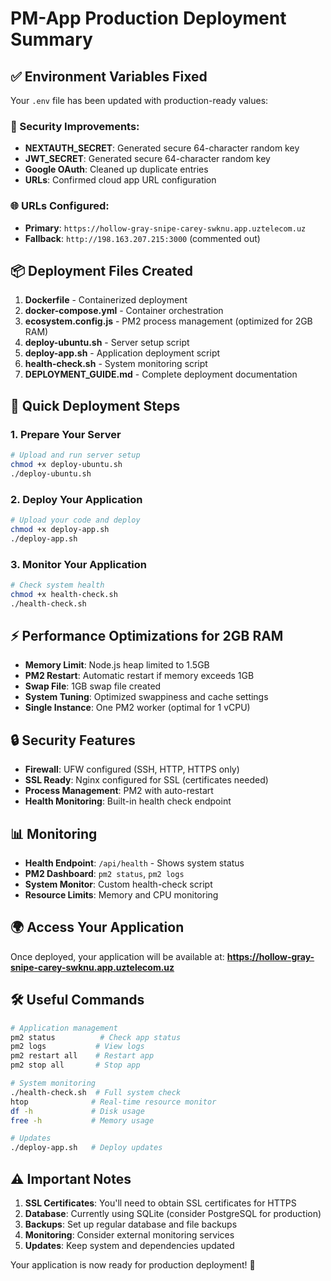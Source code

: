 # PM-App Production Deployment Summary

## ✅ Environment Variables Fixed

Your `.env` file has been updated with production-ready values:

### 🔑 Security Improvements:
- **NEXTAUTH_SECRET**: Generated secure 64-character random key
- **JWT_SECRET**: Generated secure 64-character random key
- **Google OAuth**: Cleaned up duplicate entries
- **URLs**: Confirmed cloud app URL configuration

### 🌐 URLs Configured:
- **Primary**: `https://hollow-gray-snipe-carey-swknu.app.uztelecom.uz`
- **Fallback**: `http://198.163.207.215:3000` (commented out)

## 📦 Deployment Files Created

1. **Dockerfile** - Containerized deployment
2. **docker-compose.yml** - Container orchestration
3. **ecosystem.config.js** - PM2 process management (optimized for 2GB RAM)
4. **deploy-ubuntu.sh** - Server setup script
5. **deploy-app.sh** - Application deployment script
6. **health-check.sh** - System monitoring script
7. **DEPLOYMENT_GUIDE.md** - Complete deployment documentation

## 🚀 Quick Deployment Steps

### 1. Prepare Your Server
```bash
# Upload and run server setup
chmod +x deploy-ubuntu.sh
./deploy-ubuntu.sh
```

### 2. Deploy Your Application
```bash
# Upload your code and deploy
chmod +x deploy-app.sh
./deploy-app.sh
```

### 3. Monitor Your Application
```bash
# Check system health
chmod +x health-check.sh
./health-check.sh
```

## ⚡ Performance Optimizations for 2GB RAM

- **Memory Limit**: Node.js heap limited to 1.5GB
- **PM2 Restart**: Automatic restart if memory exceeds 1GB
- **Swap File**: 1GB swap file created
- **System Tuning**: Optimized swappiness and cache settings
- **Single Instance**: One PM2 worker (optimal for 1 vCPU)

## 🔒 Security Features

- **Firewall**: UFW configured (SSH, HTTP, HTTPS only)
- **SSL Ready**: Nginx configured for SSL (certificates needed)
- **Process Management**: PM2 with auto-restart
- **Health Monitoring**: Built-in health check endpoint

## 📊 Monitoring

- **Health Endpoint**: `/api/health` - Shows system status
- **PM2 Dashboard**: `pm2 status`, `pm2 logs`
- **System Monitor**: Custom health-check script
- **Resource Limits**: Memory and CPU monitoring

## 🌍 Access Your Application

Once deployed, your application will be available at:
**https://hollow-gray-snipe-carey-swknu.app.uztelecom.uz**

## 🛠️ Useful Commands

```bash
# Application management
pm2 status          # Check app status
pm2 logs           # View logs
pm2 restart all    # Restart app
pm2 stop all       # Stop app

# System monitoring
./health-check.sh  # Full system check
htop              # Real-time resource monitor
df -h             # Disk usage
free -h           # Memory usage

# Updates
./deploy-app.sh   # Deploy updates
```

## ⚠️ Important Notes

1. **SSL Certificates**: You'll need to obtain SSL certificates for HTTPS
2. **Database**: Currently using SQLite (consider PostgreSQL for production)
3. **Backups**: Set up regular database and file backups
4. **Monitoring**: Consider external monitoring services
5. **Updates**: Keep system and dependencies updated

Your application is now ready for production deployment! 🎉

